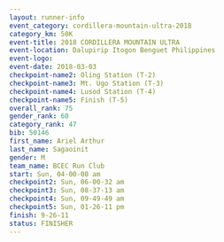 ```yaml
---
layout: runner-info 
event_category: cordillera-mountain-ultra-2018 
category_km: 50K 
event-title: 2018 CORDILLERA MOUNTAIN ULTRA 
event-location: Dalupirip Itogon Benguet Philippines 
event-logo: 
event-date: 2018-03-03 
checkpoint-name2: Oling Station (T-2) 
checkpoint-name3: Mt. Ugo Station (T-3) 
checkpoint-name4: Lusod Station (T-4) 
checkpoint-name5: Finish (T-5) 
overall_rank: 75
gender_rank: 60
category_rank: 47
bib: 50146
first_name: Ariel Arthur
last_name: Sagaoinit
gender: M
team_name: BCEC Run Club
start: Sun, 04-00-00 am
checkpoint2: Sun, 06-00-32 am
checkpoint3: Sun, 08-37-13 am
checkpoint4: Sun, 09-49-49 am
checkpoint5: Sun, 01-26-11 pm
finish: 9-26-11
status: FINISHER
---
```

